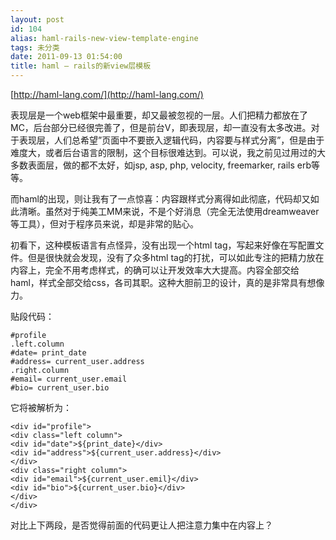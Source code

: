 ```yaml
---
layout: post
id: 104
alias: haml-rails-new-view-template-engine
tags: 未分类
date: 2011-09-13 01:54:00
title: haml – rails的新view层模板
---
```


[http://haml-lang.com/](http://haml-lang.com/)

表现层是一个web框架中最重要，却又最被忽视的一层。人们把精力都放在了MC，后台部分已经很完善了，但是前台V，即表现层，却一直没有太多改进。对于表现层，人们总希望&#8221;页面中不要嵌入逻辑代码，内容要与样式分离&#8221;，但是由于难度大，或者后台语言的限制，这个目标很难达到。可以说，我之前见过用过的大多数表面层，做的都不太好，如jsp, asp, php, velocity, freemarker, rails erb等等。

而haml的出现，则让我有了一点惊喜：内容跟样式分离得如此彻底，代码却又如此清晰。虽然对于纯美工MM来说，不是个好消息（完全无法使用dreamweaver等工具），但对于程序员来说，却是非常的贴心。 
<span id="more-104"></span>

初看下，这种模板语言有点怪异，没有出现一个html tag，写起来好像在写配置文件。但是很快就会发现，没有了众多html tag的打扰，可以如此专注的把精力放在内容上，完全不用考虑样式，的确可以让开发效率大大提高。内容全部交给haml，样式全部交给css，各司其职。这种大胆前卫的设计，真的是非常具有想像力。

贴段代码：

```
#profile
.left.column
#date= print_date
#address= current_user.address
.right.column
#email= current_user.email
#bio= current_user.bio

```

它将被解析为：

```
<div id="profile">
<div class="left column">
<div id="date">${print_date}</div>
<div id="address">${current_user.address}</div>
</div>
<div class="right column">
<div id="email">${current_user.emil}</div>
<div id="bio">${current_user.bio}</div>
</div>
</div>
```

对比上下两段，是否觉得前面的代码更让人把注意力集中在内容上？
